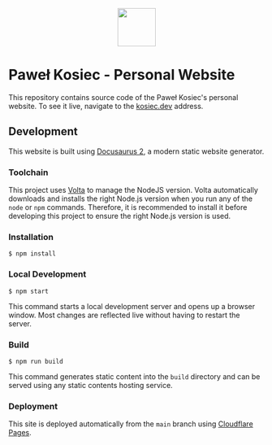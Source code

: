 <p align="center">
 <img src="https://raw.githubusercontent.com/pkosiec/website/main/static/img/logo.png" width="75">
</p>

# Paweł Kosiec - Personal Website

This repository contains source code of the Paweł Kosiec's personal website. To see it live, navigate to the [kosiec.dev](https://kosiec.dev) address.

## Development

This website is built using [Docusaurus 2](https://docusaurus.io/), a modern static website generator.

### Toolchain

This project uses [Volta](https://github.com/volta-cli/volta) to manage the NodeJS version. Volta automatically downloads and installs the right Node.js version when you run any of the `node` or `npm` commands. Therefore, it is recommended to install it before developing this project to ensure the right Node.js version is used.

### Installation

```
$ npm install
```

### Local Development

```
$ npm start
```

This command starts a local development server and opens up a browser window. Most changes are reflected live without having to restart the server.

### Build

```
$ npm run build
```

This command generates static content into the `build` directory and can be served using any static contents hosting service.

### Deployment

This site is deployed automatically from the `main` branch using [Cloudflare Pages](https://pages.cloudflare.com/).
